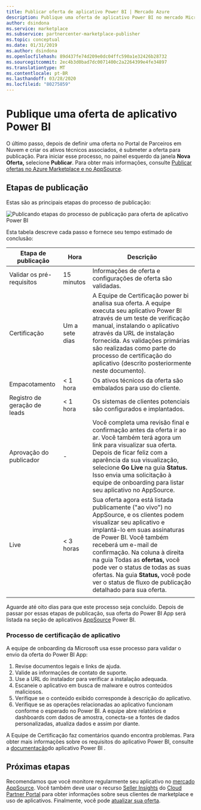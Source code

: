 ```yaml
---
title: Publicar oferta de aplicativo Power BI | Mercado Azure
description: Publique uma oferta de aplicativo Power BI no mercado Microsoft AppSource.
author: dsindona
ms.service: marketplace
ms.subservice: partnercenter-marketplace-publisher
ms.topic: conceptual
ms.date: 01/31/2019
ms.author: dsindona
ms.openlocfilehash: 89d437fe74d209e0dc04ffc590a1e32426b28732
ms.sourcegitcommit: 2ec4b3d0bad7dc0071400c2a2264399e4fe34897
ms.translationtype: MT
ms.contentlocale: pt-BR
ms.lasthandoff: 03/28/2020
ms.locfileid: "80275859"
---
```

# <a name="publish-a-power-bi-app-offer"></a>Publique uma oferta de aplicativo Power BI

O último passo, depois de definir uma oferta no Portal de Parceiros em Nuvem e criar os ativos técnicos associados, é submeter a oferta para publicação. Para iniciar esse processo, no painel esquerdo da janela **Nova Oferta,** selecione **Publicar**. Para obter mais informações, consulte [Publicar ofertas no Azure Marketplace e no AppSource](../manage-offers/cpp-publish-offer.md).


## <a name="publishing-steps"></a>Etapas de publicação

Estas são as principais etapas do processo de publicação:

![Publicando etapas do processo de publicação para oferta de aplicativo Power BI](./media/publishing-process-steps.png)

Esta tabela descreve cada passo e fornece seu tempo estimado de conclusão:

|   Etapa de publicação            |   Hora     |   Descrição                                                                  |
| --------------------         |------------| ----------------                                                               |
| Validar os pré-requisitos       | 15 minutos     | Informações de oferta e configurações de oferta são validadas.                            |
| Certificação                | Um a sete dias   | A Equipe de Certificação power bi analisa sua oferta. A equipe executa seu aplicativo Power BI através de um teste de verificação manual, instalando o aplicativo através da URL de instalação fornecida. As validações primárias são realizadas como parte do processo de certificação do aplicativo (descrito posteriormente neste documento).         |
| Empacotamento                    | \< 1 hora  | Os ativos técnicos da oferta são embalados para uso do cliente.                        |
| Registro de geração de leads | \< 1 hora  | Os sistemas de clientes potenciais são configurados e implantados.                                      |
| Aprovação do publicador            | \-         | Você completa uma revisão final e confirmação antes da oferta ir ao ar. Você também terá agora um link para visualizar sua oferta. Depois de ficar feliz com a aparência da sua visualização, selecione **Go Live** na guia **Status.** Isso envia uma solicitação à equipe de onboarding para listar seu aplicativo no AppSource.    |
| Live                         | \< 3 horas | Sua oferta agora está listada publicamente ("ao vivo") no AppSource, e os clientes podem visualizar seu aplicativo e implantá-lo em suas assinaturas de Power BI. Você também receberá um e-mail de confirmação. Na coluna à direita na guia Todas as **ofertas,** você pode ver o status de todas as suas ofertas. Na guia **Status,** você pode ver o status de fluxo de publicação detalhado para sua oferta. |
|   |   |

Aguarde até oito dias para que este processo seja concluído. Depois de passar por essas etapas de publicação, sua oferta do Power BI App será listada na seção de aplicativos [AppSource](https://appsource.microsoft.com/marketplace/apps?product=power-bi%20) Power BI.


### <a name="app-certification-process"></a>Processo de certificação de aplicativo

A equipe de onboarding da Microsoft usa esse processo para validar o envio da oferta do Power BI App:

1. Revise documentos legais e links de ajuda.
2. Valide as informações de contato de suporte.
3. Use a URL do instalador para verificar a instalação adequada.
4. Escaneie o aplicativo em busca de malware e outros conteúdos maliciosos.
5. Verifique se o conteúdo exibido corresponde à descrição do aplicativo.
6. Verifique se as operações relacionadas ao aplicativo funcionam conforme o esperado no Power BI. A equipe abre relatórios e dashboards com dados de amostra, conecta-se a fontes de dados personalizadas, atualiza dados e assim por diante.

A Equipe de Certificação faz comentários quando encontra problemas.  Para obter mais informações sobre os requisitos do aplicativo Power BI, consulte a [documentação](https://go.microsoft.com/fwlink/?linkid=2028636)do aplicativo Power BI .


## <a name="next-steps"></a>Próximas etapas

Recomendamos que você monitore regularmente seu aplicativo no [mercado AppSource](https://appsource.microsoft.com).  Você também deve usar o recurso [Seller Insights](../../cloud-partner-portal-orig/si-getting-started.md) do [Cloud Partner Portal](https://cloudpartner.azure.com/#insights) para obter informações sobre seus clientes de marketplace e uso de aplicativos. Finalmente, você pode [atualizar sua oferta](./cpp-update-existing-offer.md).
